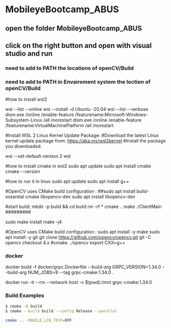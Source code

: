 
# MobileyeBootcamp_ABUS


## open the folder MobileyeBootcamp_ABUS 
## click on the right button and open with visual studio and run
### need to add to PATH the locations of openCV/Build

### need to add to PATH in Envairoment system the loction of openCV/Build

#how to install wsl2


wsl --list --online
wsl --install -d Ubuntu -20.04
wsl --list --verbose
dism.exe /online /enable-feature /featurename:Microsoft-Windows-Subsystem-Linux /all /norestart
dism.exe /online /enable-feature /featurename:VirtualMachinePlatform /all /norestart

#Install WSL 2 Linux Kernel Update Package:
#Download the latest Linux kernel update package from: https://aka.ms/wsl2kernel
#Install the package you downloaded.

wsl --set-default-version 2
wsl

#how to install cmake in wsl2
sudo apt update
sudo apt install cmake
cmake --version

#how to run it in linux
sudo apt update
sudo apt install g++

#OpenCV uses CMake build configuration :
##sudo apt install build-essential cmake libopencv-dev
sudo apt install libopencv-dev

#start build:
mkdir -p build && cd build
rm -rf *
cmake ..
make
./ClientMain
#########

sudo make install
make -j4


#OpenCV uses CMake build configuration :
sudo apt install -y make
sudo apt install -y git
git clone https://github.com/opencv/opencv.git
git -C opencv checkout 4.x
#cmake ../opencv
export CXX=g++



###  docker
docker build -f docker/grpc.Dockerfile --build-arg GRPC_VERSION=1.34.0 --build-arg NUM_JOBS=8 --tag grpc-cmake:1.34.0 .


docker run -it --rm --network host -v $(pwd):/mnt grpc-cmake:1.34.0

### Build Examples

```bash
$ cmake -B build
$ cmake --build build --config Release --parallel

cmake .. -DBUILD_LIB_TEST=OFF
